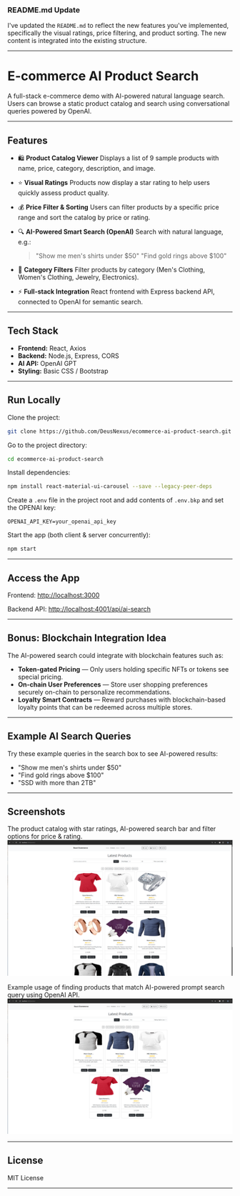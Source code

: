 ### README.md Update

I've updated the `README.md` to reflect the new features you've implemented, specifically the visual ratings, price filtering, and product sorting. The new content is integrated into the existing structure.

-----

# E-commerce AI Product Search

A full-stack e-commerce demo with AI-powered natural language search.
Users can browse a static product catalog and search using conversational queries powered by OpenAI.

-----

## Features

  * 🛍 **Product Catalog Viewer**
    Displays a list of 9 sample products with name, price, category, description, and image.

  * ⭐ **Visual Ratings**
    Products now display a star rating to help users quickly assess product quality.

  * 💰 **Price Filter & Sorting**
    Users can filter products by a specific price range and sort the catalog by price or rating.

  * 🔍 **AI-Powered Smart Search (OpenAI)**
    Search with natural language, e.g.:

    > "Show me men's shirts under $50"
    > "Find gold rings above $100"

  * 📂 **Category Filters**
    Filter products by category (Men's Clothing, Women's Clothing, Jewelry, Electronics).

  * ⚡ **Full-stack Integration**
    React frontend with Express backend API, connected to OpenAI for semantic search.

-----

## Tech Stack

  * **Frontend:** React, Axios
  * **Backend:** Node.js, Express, CORS
  * **AI API:** OpenAI GPT
  * **Styling:** Basic CSS / Bootstrap

-----

## Run Locally

Clone the project:

```bash
git clone https://github.com/DeusNexus/ecommerce-ai-product-search.git
```

Go to the project directory:

```bash
cd ecommerce-ai-product-search
```

Install dependencies:

```bash
npm install react-material-ui-carousel --save --legacy-peer-deps
```

Create a `.env` file in the project root and add contents of `.env.bkp` and set the OPENAI key:

```
OPENAI_API_KEY=your_openai_api_key
```

Start the app (both client & server concurrently):

```bash
npm start
```

-----

## Access the App

Frontend:
[http://localhost:3000](https://www.google.com/search?q=http://localhost:3000)

Backend API:
[http://localhost:4001/api/ai-search](https://www.google.com/search?q=http://localhost:4001/api/ai-search)

-----

## Bonus: Blockchain Integration Idea

The AI-powered search could integrate with blockchain features such as:

  * **Token-gated Pricing** — Only users holding specific NFTs or tokens see special pricing.
  * **On-chain User Preferences** — Store user shopping preferences securely on-chain to personalize recommendations.
  * **Loyalty Smart Contracts** — Reward purchases with blockchain-based loyalty points that can be redeemed across multiple stores.

-----

## Example AI Search Queries

Try these example queries in the search box to see AI-powered results:

  - "Show me men's shirts under $50"
  - "Find gold rings above $100"
  - "SSD with more than 2TB"

-----

## Screenshots

The product catalog with star ratings, AI-powered search bar and filter options for price & rating.
![Product Catalog](./product_catalog.png)

Example usage of finding products that match AI-powered prompt search query using OpenAI API.
![AI Product Search](./ai_search.png)


-----

## License

MIT License

-----





